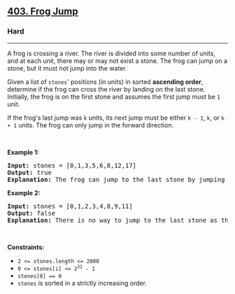 <h2><a href="https://leetcode.com/problems/frog-jump/">403. Frog Jump</a></h2><h3>Hard</h3><hr><div style="user-select: auto;"><p style="user-select: auto;">A frog is crossing a river. The river is divided into some number of units, and at each unit, there may or may not exist a stone. The frog can jump on a stone, but it must not jump into the water.</p>

<p style="user-select: auto;">Given a list of <code style="user-select: auto;">stones</code>' positions (in units) in sorted <strong style="user-select: auto;">ascending order</strong>, determine if the frog can cross the river by landing on the last stone. Initially, the frog is on the first stone and assumes the first jump must be <code style="user-select: auto;">1</code> unit.</p>

<p style="user-select: auto;">If the frog's last jump was <code style="user-select: auto;">k</code> units, its next jump must be either <code style="user-select: auto;">k - 1</code>, <code style="user-select: auto;">k</code>, or <code style="user-select: auto;">k + 1</code> units. The frog can only jump in the forward direction.</p>

<p style="user-select: auto;">&nbsp;</p>
<p style="user-select: auto;"><strong style="user-select: auto;">Example 1:</strong></p>

<pre style="user-select: auto;"><strong style="user-select: auto;">Input:</strong> stones = [0,1,3,5,6,8,12,17]
<strong style="user-select: auto;">Output:</strong> true
<strong style="user-select: auto;">Explanation:</strong> The frog can jump to the last stone by jumping 1 unit to the 2nd stone, then 2 units to the 3rd stone, then 2 units to the 4th stone, then 3 units to the 6th stone, 4 units to the 7th stone, and 5 units to the 8th stone.
</pre>

<p style="user-select: auto;"><strong style="user-select: auto;">Example 2:</strong></p>

<pre style="user-select: auto;"><strong style="user-select: auto;">Input:</strong> stones = [0,1,2,3,4,8,9,11]
<strong style="user-select: auto;">Output:</strong> false
<strong style="user-select: auto;">Explanation:</strong> There is no way to jump to the last stone as the gap between the 5th and 6th stone is too large.
</pre>

<p style="user-select: auto;">&nbsp;</p>
<p style="user-select: auto;"><strong style="user-select: auto;">Constraints:</strong></p>

<ul style="user-select: auto;">
	<li style="user-select: auto;"><code style="user-select: auto;">2 &lt;= stones.length &lt;= 2000</code></li>
	<li style="user-select: auto;"><code style="user-select: auto;">0 &lt;= stones[i] &lt;= 2<sup style="user-select: auto;">31</sup> - 1</code></li>
	<li style="user-select: auto;"><code style="user-select: auto;">stones[0] == 0</code></li>
	<li style="user-select: auto;"><code style="user-select: auto;">stones</code>&nbsp;is sorted in a strictly increasing order.</li>
</ul>
</div>